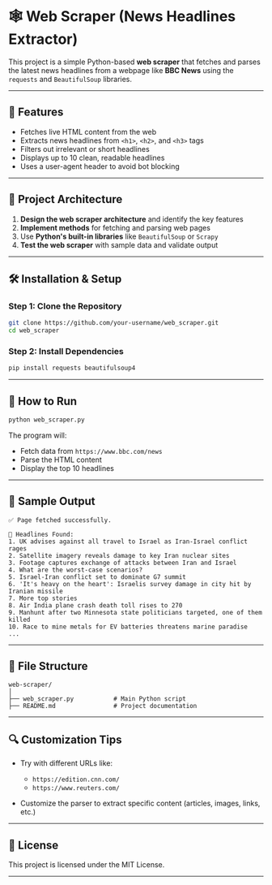 # 🕸️ Web Scraper (News Headlines Extractor)

This project is a simple Python-based **web scraper** that fetches and parses the latest news headlines from a webpage like **BBC News** using the `requests` and `BeautifulSoup` libraries.

---

## 📌 Features

- Fetches live HTML content from the web  
- Extracts news headlines from `<h1>`, `<h2>`, and `<h3>` tags  
- Filters out irrelevant or short headlines  
- Displays up to 10 clean, readable headlines  
- Uses a user-agent header to avoid bot blocking  

---

## 🧠 Project Architecture

1. **Design the web scraper architecture** and identify the key features  
2. **Implement methods** for fetching and parsing web pages  
3. Use **Python's built-in libraries** like `BeautifulSoup` or `Scrapy`  
4. **Test the web scraper** with sample data and validate output  

---

## 🛠️ Installation & Setup

### Step 1: Clone the Repository

```bash
git clone https://github.com/your-username/web_scraper.git
cd web_scraper

````

### Step 2: Install Dependencies

```bash
pip install requests beautifulsoup4
```

---

## 🚀 How to Run

```bash
python web_scraper.py
```

The program will:

* Fetch data from `https://www.bbc.com/news`
* Parse the HTML content
* Display the top 10 headlines

---

## 🧪 Sample Output

```text
✅ Page fetched successfully.

📰 Headlines Found:
1. UK advises against all travel to Israel as Iran-Israel conflict rages
2. Satellite imagery reveals damage to key Iran nuclear sites
3. Footage captures exchange of attacks between Iran and Israel
4. What are the worst-case scenarios?
5. Israel-Iran conflict set to dominate G7 summit
6. 'It's heavy on the heart': Israelis survey damage in city hit by Iranian missile
7. More top stories
8. Air India plane crash death toll rises to 270
9. Manhunt after two Minnesota state politicians targeted, one of them killed
10. Race to mine metals for EV batteries threatens marine paradise    
...
```

---

## 📂 File Structure

```
web-scraper/
│
├── web_scraper.py           # Main Python script
├── README.md                # Project documentation
```

---

## 🔍 Customization Tips

* Try with different URLs like:

  * `https://edition.cnn.com/`
  * `https://www.reuters.com/`
* Customize the parser to extract specific content (articles, images, links, etc.)

---

## 📄 License

This project is licensed under the MIT License.

---
